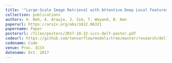```yaml
---
title: '"Large-Scale Image Retrieval with Attentive Deep Local Features,"'
collection: publications
authors: H. Noh, A. Araujo, J. Sim, T. Weyand, B. Han
paperurl: https://arxiv.org/abs/1612.06321
papername: Paper
posterurl: /files/posters/2017-10-22-iccv-delf-poster.pdf
codeurl: https://github.com/tensorflow/models/tree/master/research/delf
codename: Code
venue: Proc. ICCV
datename: Oct. 2017
---
```

